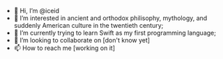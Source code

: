 - 👋 Hi, I’m @iceid
- 👀 I’m interested in ancient and orthodox philisophy, mythology, and suddenly American culture in the twentieth century;
- 🌱 I’m currently trying to learn Swift as my first programming language;
- 💞️ I’m looking to collaborate on [don't know yet]
- 📫 How to reach me [working on it]

<!---
iceid/iceid is a ✨ special ✨ repository because its `README.md` (this file) appears on your GitHub profile.
You can click the Preview link to take a look at your changes.
--->
